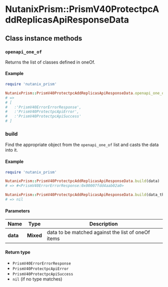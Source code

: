 # NutanixPrism::PrismV40ProtectpcAddReplicasApiResponseData

## Class instance methods

### `openapi_one_of`

Returns the list of classes defined in oneOf.

#### Example

```ruby
require 'nutanix_prism'

NutanixPrism::PrismV40ProtectpcAddReplicasApiResponseData.openapi_one_of
# =>
# [
#   :'PrismV40ErrorErrorResponse',
#   :'PrismV40ProtectpcApiError',
#   :'PrismV40ProtectpcApiSuccess'
# ]
```

### build

Find the appropriate object from the `openapi_one_of` list and casts the data into it.

#### Example

```ruby
require 'nutanix_prism'

NutanixPrism::PrismV40ProtectpcAddReplicasApiResponseData.build(data)
# => #<PrismV40ErrorErrorResponse:0x00007fdd4aab02a0>

NutanixPrism::PrismV40ProtectpcAddReplicasApiResponseData.build(data_that_doesnt_match)
# => nil
```

#### Parameters

| Name | Type | Description |
| ---- | ---- | ----------- |
| **data** | **Mixed** | data to be matched against the list of oneOf items |

#### Return type

- `PrismV40ErrorErrorResponse`
- `PrismV40ProtectpcApiError`
- `PrismV40ProtectpcApiSuccess`
- `nil` (if no type matches)

